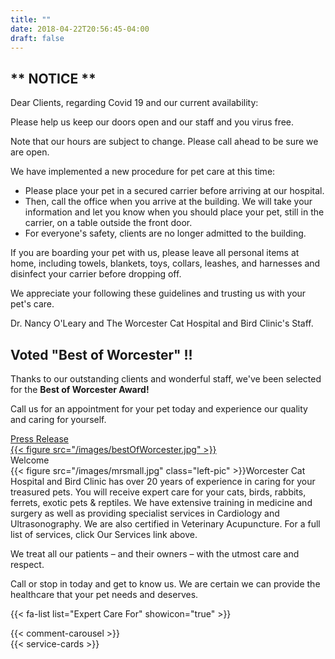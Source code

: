 ```yaml
---
title: ""
date: 2018-04-22T20:56:45-04:00
draft: false
---
```


<div class="border-bottom border-danger mb-3">

<div class="row covid">
	<div class="col-12">
		<h2 class="covid-header">** NOTICE **</h2>
		<p class="p1"><span class="s1">Dear Clients, regarding Covid 19 and our current availability:</span></p>
		<p class="p1"><span class="s1">Please help us keep our doors open and our staff and you virus free.</span></p>
		<p class="p1"><span class="s1">Note that our hours are subject to change. Please call ahead to be sure we are open.</span></p>
		<p class="p1"><span class="s1">We have implemented a new procedure for pet care at this time:</span></p>
		<ul>
		<li class="p1"><span class="s1">Please place your pet in a secured carrier before arriving at our hospital.</span>
		<li class="p1"><span class="s1">Then, call the office when you arrive at the building. We will take your information and let you know when you should place your pet, still in the carrier, on a table outside the front door.</span></li>
		<li class="p1"><span class="s1">For everyone's safety, clients are no longer admitted to the building.</span></li>
		</ul>
		<p class="p1"><span class="s1">If you are boarding your pet with us, please leave all personal items at home, including towels, blankets, toys, collars, leashes, and harnesses and disinfect your carrier before dropping off.</span></p>
		<p class="p1"><span class="s1">We appreciate your following these guidelines and trusting us with your pet's care.</span></p>
		<p class="p1"><span class="s1">Dr. Nancy O'Leary and The Worcester Cat Hospital and Bird Clinic's Staff.</span></p>
	</div>
</div>

<div class="row bestofworcester">
	<div class="col-8">
		<h2>Voted "Best of Worcester" !!</h2>
		<p>Thanks to our outstanding clients and wonderful staff, we've been selected for the <b>Best of Worcester Award!</b></p>
		<p>Call us for an appointment for your pet today and experience our quality and caring for yourself.</p>
		<a href="https://worcester.2019managementbest-ofselection.com/PressReleaseub.aspx?cc=DMMV-VBMG-XQCC" target="_blank">Press Release</a>
	</div>
	<div class="col">
		<a href="https://worcester.2019managementbest-ofselection.com/PressReleaseub.aspx?cc=DMMV-VBMG-XQCC" target="_blank">
		{{< figure src="/images/bestOfWorcester.jpg" >}}</a>
	</div>
</div>
</div>

<div class="row main-page">
	<div class="col-lg-8">
		<div class="h2">
			Welcome
		</div>
{{< figure src="/images/mrsmall.jpg" class="left-pic" >}}Worcester Cat Hospital and Bird Clinic has over 20 years of experience in caring for your treasured pets. You will receive expert care for your cats, birds, rabbits, ferrets, exotic pets & reptiles. We have extensive training in medicine and surgery as well as providing specialist services in Cardiology and Ultrasonography. We are also certified in Veterinary Acupuncture. For a full list of services, click Our Services link above.

We treat all our patients – and their owners – with the utmost care and respect.

Call or stop in today and get to know us. We are certain we can provide the healthcare that your pet needs and deserves.
	</div>
	<div class="col">
		{{< fa-list list="Expert Care For" showicon="true" >}}
	</div>
</div>
<div class="border-top border-danger pt-2 mt-3">
{{< comment-carousel >}}
</div>
<div class="pt-3">
{{< service-cards >}}
</div>